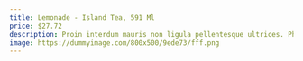 ```yaml
---
title: Lemonade - Island Tea, 591 Ml
price: $27.72
description: Proin interdum mauris non ligula pellentesque ultrices. Phasellus id sapien in sapien iaculis congue. Vivamus metus arcu, adipiscing molestie, hendrerit at, vulputate vitae, nisl.
image: https://dummyimage.com/800x500/9ede73/fff.png
---
```

